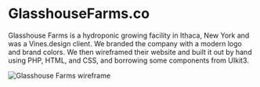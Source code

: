 # GlasshouseFarms.co

Glasshouse Farms is a hydroponic growing facility in Ithaca, New York and was a Vines.design client. We branded the company with a modern logo and brand colors. We then wireframed their website and built it out by hand using PHP, HTML, and CSS, and borrowing some components from UIkit3.

![Glasshouse Farms wireframe](https://www.glasshousefarms.co/includes/media/images/wireframe.png)
